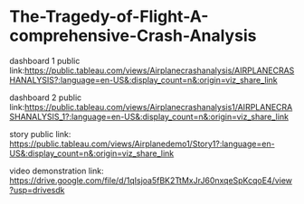 # The-Tragedy-of-Flight-A-comprehensive-Crash-Analysis


dashboard 1 public link:https://public.tableau.com/views/Airplanecrashanalysis/AIRPLANECRASHANALYSIS?:language=en-US&:display_count=n&:origin=viz_share_link

dashboard 2 public link:https://public.tableau.com/views/Airplanecrashanalysis1/AIRPLANECRASHANALYSIS_1?:language=en-US&:display_count=n&:origin=viz_share_link

story public link: https://public.tableau.com/views/Airplanedemo1/Story1?:language=en-US&:display_count=n&:origin=viz_share_link

video demonstration link: https://drive.google.com/file/d/1qIsjoa5fBK2TtMxJrJ60nxqeSpKcqoE4/view?usp=drivesdk

